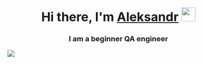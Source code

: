 <h1 align="center">Hi there, I'm <a href="https://myresume.ru/resume/4S9SZxfJArU/
" target="_blank">Aleksandr</a> 
<img src="https://github.com/blackcater/blackcater/raw/main/images/Hi.gif" height="32"/></h1>
<h3 align="center">I am a beginner QA engineer</h3>
<img src="https://img.shields.io/badge/Telegram-2CA5E0?style=for-the-badge&logo=telegram&logoColor=white" />
<!---
mymines2021/mymines2021 is a ✨ special ✨ repository because its `README.md` (this file) appears on your GitHub profile.
You can click the Preview link to take a look at your changes.
--->
